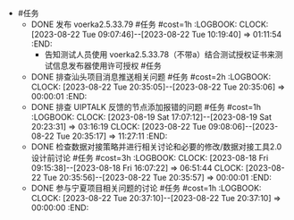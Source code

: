 - #任务
	- DONE 发布 voerka2.5.33.79 #任务 #cost=1h
	  :LOGBOOK:
	  CLOCK: [2023-08-22 Tue 09:07:46]--[2023-08-22 Tue 10:19:40] =>  01:11:54
	  :END:
		- 告知测试人员使用 voerka2.5.33.78（不带a）结合测试授权证书来测试信息发布器使用许可授权 #任务
	- DONE 排查汕头项目消息推送相关问题 #任务 #cost=2h
	  :LOGBOOK:
	  CLOCK: [2023-08-22 Tue 20:35:05]--[2023-08-22 Tue 20:35:06] =>  00:00:01
	  :END:
	- DONE 排查 UIPTALK 反馈的节点添加报错的问题 #任务 #cost=1h
	  :LOGBOOK:
	  CLOCK: [2023-08-19 Sat 17:07:12]--[2023-08-19 Sat 20:23:31] =>  03:16:19
	  CLOCK: [2023-08-22 Tue 09:08:06]--[2023-08-22 Tue 20:35:17] =>  11:27:11
	  :END:
	- DONE 检查数据对接策略并进行相关讨论和必要的修改/数据对接工具2.0设计前讨论 #任务 #cost=3h
	  :LOGBOOK:
	  CLOCK: [2023-08-18 Fri 09:15:38]--[2023-08-18 Fri 16:07:22] =>  06:51:44
	  CLOCK: [2023-08-22 Tue 20:35:56]--[2023-08-22 Tue 20:35:57] =>  00:00:01
	  :END:
	- DONE 参与宁夏项目相关问题的讨论 #任务 #cost=1h
	  :LOGBOOK:
	  CLOCK: [2023-08-22 Tue 20:37:10]--[2023-08-22 Tue 20:37:10] =>  00:00:00
	  :END:
